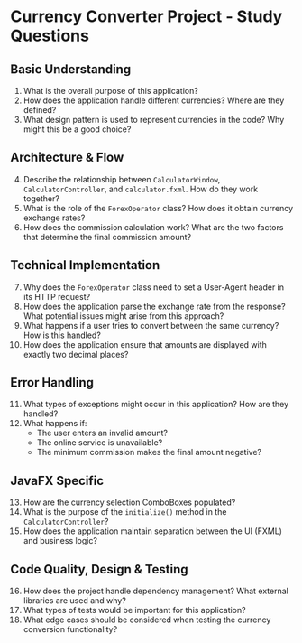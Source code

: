 # Currency Converter Project - Study Questions

## Basic Understanding
1. What is the overall purpose of this application?
2. How does the application handle different currencies? Where are they defined?
3. What design pattern is used to represent currencies in the code? Why might this be a good choice?

## Architecture & Flow
4. Describe the relationship between `CalculatorWindow`, `CalculatorController`, and `calculator.fxml`. How do they work together?
5. What is the role of the `ForexOperator` class? How does it obtain currency exchange rates?
6. How does the commission calculation work? What are the two factors that determine the final commission amount?

## Technical Implementation
7. Why does the `ForexOperator` class need to set a User-Agent header in its HTTP request?
8. How does the application parse the exchange rate from the response? What potential issues might arise from this approach?
9. What happens if a user tries to convert between the same currency? How is this handled?
10. How does the application ensure that amounts are displayed with exactly two decimal places?

## Error Handling
11. What types of exceptions might occur in this application? How are they handled?
12. What happens if:
    - The user enters an invalid amount?
    - The online service is unavailable?
    - The minimum commission makes the final amount negative?

## JavaFX Specific
13. How are the currency selection ComboBoxes populated?
14. What is the purpose of the `initialize()` method in the `CalculatorController`?
15. How does the application maintain separation between the UI (FXML) and business logic?

## Code Quality, Design & Testing
16. How does the project handle dependency management? What external libraries are used and why?
17. What types of tests would be important for this application?
18. What edge cases should be considered when testing the currency conversion functionality?
